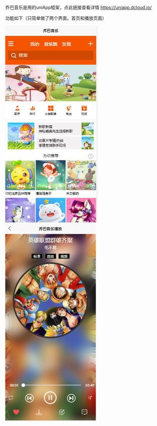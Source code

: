 乔巴音乐是用的uniApp框架，点此链接查看详情 https://uniapp.dcloud.io/

功能如下（只简单做了两个界面，首页和播放页面）

![image](https://github.com/wanwanzhai/qiaobaMusic/blob/master/image/%E9%A6%96%E9%A1%B5.png)
![image](https://github.com/wanwanzhai/qiaobaMusic/blob/master/image/%E6%92%AD%E6%94%BE.png)

